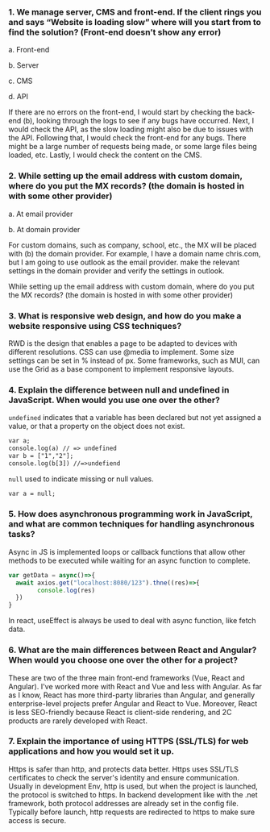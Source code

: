 ### 1. We manage server, CMS and front-end. If the client rings you and says “Website is loading slow” where will you start from to find the solution? (Front-end doesn’t show any error)

a.    Front-end

b.    Server

c.    CMS

d.    API

If there are no errors on the front-end, I would start by checking the back-end (b), looking through the logs to see if any bugs have occurred. Next, I would check the API, as the slow loading might also be due to issues with the API. Following that, I would check the front-end for any bugs. There might be a large number of requests being made, or some large files being loaded, etc. Lastly, I would check the content on the CMS.

### 2. While setting up the email address with custom domain, where do you put the MX records? (the domain is hosted in with some other provider)

a.    At email provider

b.    At domain provider

For custom domains, such as company, school, etc., the MX will be placed with (b) the domain provider. For example, I have a domain name chris.com, but I am going to use outlook as the email provider. make the relevant settings in the domain provider and verify the settings in outlook.

While setting up the email address with custom domain, where do you put the MX records? (the domain is hosted in with some other provider)

### 3. What is responsive web design, and how do you make a website responsive using CSS techniques?

RWD is the design that enables a page to be adapted to devices with different resolutions. CSS can use @media to implement. Some size settings can be set in % instead of px. Some frameworks, such as MUI, can use the Grid as a base component to implement responsive layouts.

### 4. Explain the difference between null and undefined in JavaScript. When would you use one over the other?

`undefined` indicates that a variable has been declared but not yet assigned a value, or that a property on the object does not exist.

```html
var a;
console.log(a) // => undefined
var b = ["1","2"];
console.log(b[3]) //=>undefiend
```

`null` used to indicate missing or null values.

```html
var a = null; 
```

### 5. How does asynchronous programming work in JavaScript, and what are common techniques for handling asynchronous tasks?

Async in JS is implemented loops or callback functions that allow other methods to be executed while waiting for an async function to complete.

```js
var getData = async()=>{
  await axios.get("localhost:8080/123").thne((res)=>{
    	console.log(res)
  })
}
```

In react, useEffect is always be used to deal with async function, like fetch data.

### 6. What are the main differences between React and Angular? When would you choose one over the other for a project?

These are two of the three main front-end frameworks (Vue, React and Angular). I've worked more with React and Vue and less with Angular. As far as I know, React has more third-party libraries than Angular, and generally enterprise-level projects prefer Angular and React to Vue. Moreover, React is less SEO-friendly because React is client-side rendering, and 2C products are rarely developed with React.

### 7.  Explain the importance of using HTTPS (SSL/TLS) for web applications and how you would set it up.

Https is safer than http, and protects data better. Https uses SSL/TLS certificates to check the server's identity and ensure communication. Usually in development Env, http is used, but when the project is launched, the protocol is switched to https. In backend development like with the .net framework, both protocol addresses are already set in the config file. Typically before launch, http requests are redirected to https to make sure access is secure.



